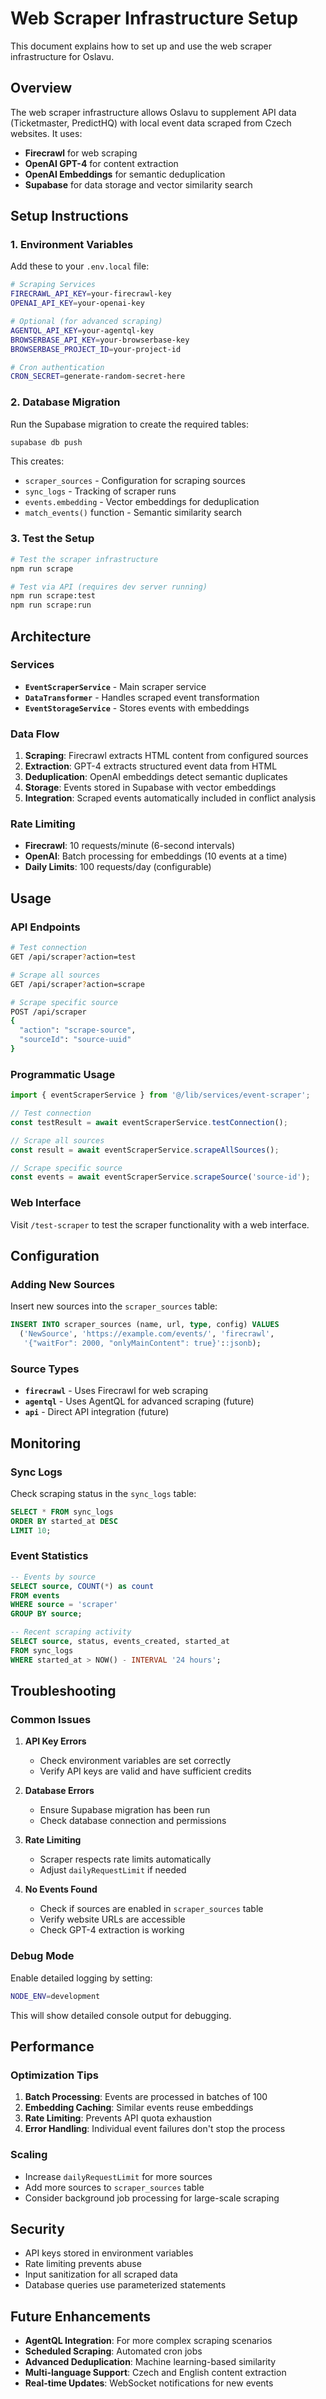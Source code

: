 # Web Scraper Infrastructure Setup

This document explains how to set up and use the web scraper infrastructure for Oslavu.

## Overview

The web scraper infrastructure allows Oslavu to supplement API data (Ticketmaster, PredictHQ) with local event data scraped from Czech websites. It uses:

- **Firecrawl** for web scraping
- **OpenAI GPT-4** for content extraction
- **OpenAI Embeddings** for semantic deduplication
- **Supabase** for data storage and vector similarity search

## Setup Instructions

### 1. Environment Variables

Add these to your `.env.local` file:

```bash
# Scraping Services
FIRECRAWL_API_KEY=your-firecrawl-key
OPENAI_API_KEY=your-openai-key

# Optional (for advanced scraping)
AGENTQL_API_KEY=your-agentql-key
BROWSERBASE_API_KEY=your-browserbase-key
BROWSERBASE_PROJECT_ID=your-project-id

# Cron authentication
CRON_SECRET=generate-random-secret-here
```

### 2. Database Migration

Run the Supabase migration to create the required tables:

```bash
supabase db push
```

This creates:
- `scraper_sources` - Configuration for scraping sources
- `sync_logs` - Tracking of scraper runs
- `events.embedding` - Vector embeddings for deduplication
- `match_events()` function - Semantic similarity search

### 3. Test the Setup

```bash
# Test the scraper infrastructure
npm run scrape

# Test via API (requires dev server running)
npm run scrape:test
npm run scrape:run
```

## Architecture

### Services

- **`EventScraperService`** - Main scraper service
- **`DataTransformer`** - Handles scraped event transformation
- **`EventStorageService`** - Stores events with embeddings

### Data Flow

1. **Scraping**: Firecrawl extracts HTML content from configured sources
2. **Extraction**: GPT-4 extracts structured event data from HTML
3. **Deduplication**: OpenAI embeddings detect semantic duplicates
4. **Storage**: Events stored in Supabase with vector embeddings
5. **Integration**: Scraped events automatically included in conflict analysis

### Rate Limiting

- **Firecrawl**: 10 requests/minute (6-second intervals)
- **OpenAI**: Batch processing for embeddings (10 events at a time)
- **Daily Limits**: 100 requests/day (configurable)

## Usage

### API Endpoints

```bash
# Test connection
GET /api/scraper?action=test

# Scrape all sources
GET /api/scraper?action=scrape

# Scrape specific source
POST /api/scraper
{
  "action": "scrape-source",
  "sourceId": "source-uuid"
}
```

### Programmatic Usage

```typescript
import { eventScraperService } from '@/lib/services/event-scraper';

// Test connection
const testResult = await eventScraperService.testConnection();

// Scrape all sources
const result = await eventScraperService.scrapeAllSources();

// Scrape specific source
const events = await eventScraperService.scrapeSource('source-id');
```

### Web Interface

Visit `/test-scraper` to test the scraper functionality with a web interface.

## Configuration

### Adding New Sources

Insert new sources into the `scraper_sources` table:

```sql
INSERT INTO scraper_sources (name, url, type, config) VALUES
  ('NewSource', 'https://example.com/events/', 'firecrawl', 
   '{"waitFor": 2000, "onlyMainContent": true}'::jsonb);
```

### Source Types

- **`firecrawl`** - Uses Firecrawl for web scraping
- **`agentql`** - Uses AgentQL for advanced scraping (future)
- **`api`** - Direct API integration (future)

## Monitoring

### Sync Logs

Check scraping status in the `sync_logs` table:

```sql
SELECT * FROM sync_logs 
ORDER BY started_at DESC 
LIMIT 10;
```

### Event Statistics

```sql
-- Events by source
SELECT source, COUNT(*) as count 
FROM events 
WHERE source = 'scraper' 
GROUP BY source;

-- Recent scraping activity
SELECT source, status, events_created, started_at 
FROM sync_logs 
WHERE started_at > NOW() - INTERVAL '24 hours';
```

## Troubleshooting

### Common Issues

1. **API Key Errors**
   - Check environment variables are set correctly
   - Verify API keys are valid and have sufficient credits

2. **Database Errors**
   - Ensure Supabase migration has been run
   - Check database connection and permissions

3. **Rate Limiting**
   - Scraper respects rate limits automatically
   - Adjust `dailyRequestLimit` if needed

4. **No Events Found**
   - Check if sources are enabled in `scraper_sources` table
   - Verify website URLs are accessible
   - Check GPT-4 extraction is working

### Debug Mode

Enable detailed logging by setting:

```bash
NODE_ENV=development
```

This will show detailed console output for debugging.

## Performance

### Optimization Tips

1. **Batch Processing**: Events are processed in batches of 100
2. **Embedding Caching**: Similar events reuse embeddings
3. **Rate Limiting**: Prevents API quota exhaustion
4. **Error Handling**: Individual event failures don't stop the process

### Scaling

- Increase `dailyRequestLimit` for more sources
- Add more sources to `scraper_sources` table
- Consider background job processing for large-scale scraping

## Security

- API keys stored in environment variables
- Rate limiting prevents abuse
- Input sanitization for all scraped data
- Database queries use parameterized statements

## Future Enhancements

- **AgentQL Integration**: For more complex scraping scenarios
- **Scheduled Scraping**: Automated cron jobs
- **Advanced Deduplication**: Machine learning-based similarity
- **Multi-language Support**: Czech and English content extraction
- **Real-time Updates**: WebSocket notifications for new events
